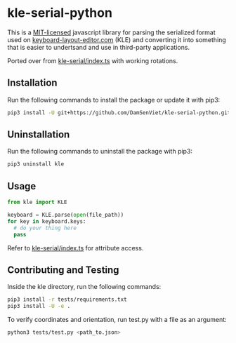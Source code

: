 # kle-serial-python

This is a [MIT-licensed](LICENSE) javascript library for parsing the serialized format used on [keyboard-layout-editor.com](keyboard-layout-editor.com) (KLE) and converting it into something that is easier to undertsand and use in third-party applications.

Ported over from [kle-serial/index.ts](https://github.com/ijprest/kle-serial/blob/master/index.ts) with working rotations.

## Installation

Run the following commands to install the package or update it with pip3:
```sh
pip3 install -U git+https://github.com/DamSenViet/kle-serial-python.git
```

## Uninstallation

Run the following commands to uninstall the package with pip3:
```sh
pip3 uninstall kle
```

## Usage

```python
from kle import KLE

keyboard = KLE.parse(open(file_path))
for key in keyboard.keys:
  # do your thing here
  pass
```

Refer to [kle-serial/index.ts](https://github.com/ijprest/kle-serial/blob/master/index.ts) for attribute access.

## Contributing and Testing

Inside the kle directory, run the following commands:
```sh
pip3 install -r tests/requirements.txt
pip3 install -U -e .
```

To verify coordinates and orientation, run test.py with a file as an argument:
```sh
python3 tests/test.py <path_to.json>
```